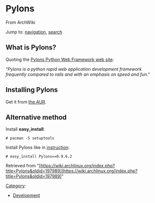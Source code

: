 # Pylons

From ArchWiki

Jump to: [navigation](#column-one), [search](#searchInput)

## What is Pylons?

Quoting the [Pylons Python Web Framework web site](http://pylonshq.com):

_"Pylons is a python rapid web application development framework frequently compared to rails and with an emphasis on speed and fun."_

## Installing Pylons

Get it from [the AUR](https://aur.archlinux.org/packages.php?ID=45883).

## Alternative method

Install **easy_install**:

```
# pacman -S setuptools

```

Install Pylons like in [instruction](http://wiki.pylonshq.com/display/pylonsdocs/Installing+Pylons):

```
# easy_install Pylons==0.9.6.2

```

Retrieved from "[https://wiki.archlinux.org/index.php?title=Pylons&oldid=197989](https://wiki.archlinux.org/index.php?title=Pylons&oldid=197989)"

[Category](/index.php/Special:Categories "Special:Categories"):

*   [Development](/index.php/Category:Development "Category:Development")